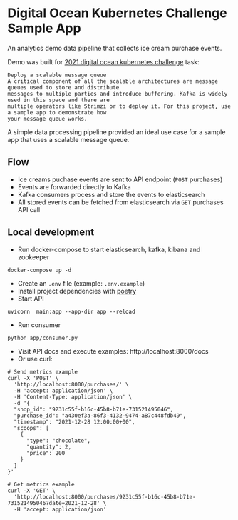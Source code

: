# Digital Ocean Kubernetes Challenge Sample App

An analytics demo data pipeline that collects ice cream purchase events.

Demo was built for [2021 digital ocean kubernetes challenge](https://www.digitalocean.com/community/pages/kubernetes-challenge) task:
```
Deploy a scalable message queue
A critical component of all the scalable architectures are message queues used to store and distribute
messages to multiple parties and introduce buffering. Kafka is widely used in this space and there are
multiple operators like Strimzi or to deploy it. For this project, use a sample app to demonstrate how
your message queue works.
```

A simple data processing pipeline provided an ideal use case for a sample app that uses a scalable message queue.

## Flow
- Ice creams puchase events are sent to API endpoint (`POST` purchases)
- Events are forwarded directly to Kafka
- Kafka consumers process and store the events to elasticsearch
- All stored events can be fetched from elasticsearch via `GET` purchases API call


## Local development
- Run docker-compose to start elasticsearch, kafka, kibana and zookeeper
```
docker-compose up -d
```
- Create an `.env` file (example: `.env.example`)
- Install project dependencies with [poetry](https://python-poetry.org/)
- Start API
```
uvicorn  main:app --app-dir app --reload
```
- Run consumer
```
python app/consumer.py
```
- Visit API docs and execute examples: http://localhost:8000/docs
- Or use curl:
```
# Send metrics example
curl -X 'POST' \
  'http://localhost:8000/purchases/' \
  -H 'accept: application/json' \
  -H 'Content-Type: application/json' \
  -d '{
  "shop_id": "9231c55f-b16c-45b8-b71e-731521495046",
  "purchase_id": "a430ef3a-86f3-4132-9474-a87c448fdb49",
  "timestamp": "2021-12-28 12:00:00+00",
  "scoops": [
    {
      "type": "chocolate",
      "quantity": 2,
      "price": 200
    }
  ]
}'
```


```
# Get metrics example
curl -X 'GET' \
  'http://localhost:8000/purchases/9231c55f-b16c-45b8-b71e-731521495046?date=2021-12-28' \
  -H 'accept: application/json'
```
